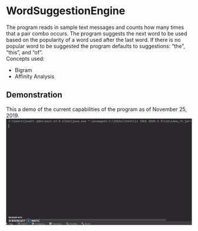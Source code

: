 # WordSuggestionEngine

The program reads in sample text messages and counts how many times that a pair combo occurs. The program suggests the next word to be used based on the popularity of a word used after the last word. If there is no popular word to be suggested the program defaults to suggestions: “the”, “this”, and “of”.<br /> 
Concepts used:<br />
* Bigram
* Affinity Analysis

## Demonstration
This a demo of the current capabilities of the program as of November 25, 2019. <br /> 
![](ezgif.com-gif-maker.gif) 
